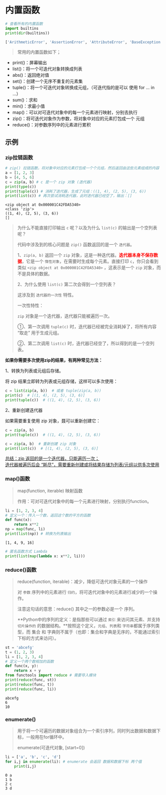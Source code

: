 # 内置函数

```python
# 查看所有的内置函数
import builtins
print(dir(builtins))
```

```bash
['ArithmeticError', 'AssertionError', 'AttributeError', 'BaseException', 'BaseExceptionGroup', 'BlockingIOError', 'BrokenPipeError', 'BufferError', 'BytesWarning', 'ChildProcessError', 'ConnectionAbortedError', 'ConnectionError', 'ConnectionRefusedError', 'ConnectionResetError', 'DeprecationWarning', 'EOFError', 'Ellipsis', 'EncodingWarning', 'EnvironmentError', 'Exception', 'ExceptionGroup', 'False', 'FileExistsError', 'FileNotFoundError', 'FloatingPointError', 'FutureWarning', 'GeneratorExit', 'IOError', 'ImportError', 'ImportWarning', 'IndentationError', 'IndexError', 'InterruptedError', 'IsADirectoryError', 'KeyError', 'KeyboardInterrupt', 'LookupError', 'MemoryError', 'ModuleNotFoundError', 'NameError', 'None', 'NotADirectoryError', 'NotImplemented', 'NotImplementedError', 'OSError', 'OverflowError', 'PendingDeprecationWarning', 'PermissionError', 'ProcessLookupError', 'RecursionError', 'ReferenceError', 'ResourceWarning', 'RuntimeError', 'RuntimeWarning', 'StopAsyncIteration', 'StopIteration', 'SyntaxError', 'SyntaxWarning', 'SystemError', 'SystemExit', 'TabError', 'TimeoutError', 'True', 'TypeError', 'UnboundLocalError', 'UnicodeDecodeError', 'UnicodeEncodeError', 'UnicodeError', 'UnicodeTranslateError', 'UnicodeWarning', 'UserWarning', 'ValueError', 'Warning', 'WindowsError', 'ZeroDivisionError', '__IPYTHON__', '__build_class__', '__debug__', '__doc__', '__import__', '__loader__', '__name__', '__package__', '__spec__', 'abs', 'aiter', 'all', 'anext', 'any', 'ascii', 'bin', 'bool', 'breakpoint', 'bytearray', 'bytes', 'callable', 'chr', 'classmethod', 'compile', 'complex', 'copyright', 'credits', 'delattr', 'dict', 'dir', 'display', 'divmod', 'enumerate', 'eval', 'exec', 'execfile', 'filter', 'float', 'format', 'frozenset', 'get_ipython', 'getattr', 'globals', 'hasattr', 'hash', 'help', 'hex', 'id', 'input', 'int', 'isinstance', 'issubclass', 'iter', 'len', 'license', 'list', 'locals', 'map', 'max', 'memoryview', 'min', 'next', 'object', 'oct', 'open', 'ord', 'pow', 'print', 'property', 'range', 'repr', 'reversed', 'round', 'runfile', 'set', 'setattr', 'slice', 'sorted', 'staticmethod', 'str', 'sum', 'super', 'tuple', 'type', 'vars', 'zip']
```

> 常用的内置函数如下；

* print()：屏幕输出
* list()：将一个可迭代对象转换成列表
* abs()：返回绝对值
* set()：创建一个无序不重复的元素集
* tuple()：将一个可迭代对象转换成元组，（可迭代指的是可以 使用 for ... in ...）
* sum()：求和
* min()：求最小值
* map()：可以对可迭代对象中的每一个元素进行映射，分别去执行
* zip()：将可迭代对象作为参数，将对象中对应的元素打包成一个 元组
* reduce()：对参数序列中的元素进行累积

## 示例

### zip拉链函数

```python
# zip() 拉链函数，将对象中对应的元素打包成一个个元组，然后返回由这些元素组成的内容
a = [1, 2, 3]
b = [4, 5, 6]
c = zip(a, b) # c 是一个 zip 对象 (迭代器)
print(type(c))
print(tuple(c)) # 消耗了迭代器，生成了元组：((1, 4), (2, 5), (3, 6))
print(list(c)) # 再次尝试消耗迭代器，此时迭代器已经空了，输出：[]
```

	<zip object at 0x000001C42FDA5340>
	<class 'zip'>
	((1, 4), (2, 5), (3, 6))
	[]
> 为什么不能直接打印输出 `c` 呢？以及为什么 `list(c)` 的输出是一个空列表呢？
>
> 代码中涉及到的核心问题是 `zip()` 函数返回的是一个 `迭代器`。
>
> 1、`zip(a, b)` 返回一个 `zip` 对象，这是一种迭代器。**<font color='red'>迭代器本身不保存数据</font>**，它是一个 `惰性对象`，在需要时生成每个元素。直接打印 `c`，你只会看到类似 `<zip object at 0x000001C42FDA5340>` ，这表示是一个 `zip` 对象，而不是具体的数据。</br>
>
> 2、为什么使用 `list(c)` 第二次会得到一个空列表？</br>
>
> 这涉及到 `迭代器的一次性` 特性。
>
> 一次性特性：
>
> `zip` 对象是一个迭代器，迭代器只能被遍历一次。
>
> ①、第一次调用 `tuple(c)` 时，迭代器已经被完全消耗掉了，将所有内容 “取走” 用于生成元组。
>
> ②、第二次调用 `list(c)` 时，迭代器已经空了，所以得到的是一个空列表。

**如果你需要多次使用zip的结果，有两种常见方法：**

1、转换为列表或元组后存储。

将 zip 结果立即转为列表或元组存储，这样可以多次使用：

```python
c = list(zip(a, b))  # 或者 tuple(zip(a, b))
print(c)  # [(1, 4), (2, 5), (3, 6)]
print(tuple(c))  # ((1, 4), (2, 5), (3, 6))
```

2、重新创建迭代器

如果需要重复使用 zip 对象，聂可以重新创建它：

```python
c = zip(a, b)
print(tuple(c))  # ((1, 4), (2, 5), (3, 6))

c = zip(a, b)  # 重新创建 zip 对象
print(list(c))  # [(1, 4), (2, 5), (3, 6)]
```

<u>总结：zip 返回的是一个迭代器，只能遍历一次；</br>迭代器被遍历后会 “耗尽”，需要重新创建或将结果存储为列表/元组以供多次使用</u>

### map()函数

> map(function, iterable) 映射函数
>
> 作用：可对可迭代对象中的每一个元素进行映射，分别执行function。

```python
li = [1, 2, 3, 4]
# 定义一个：传入一个数，返回这个数的平方的函数
def func(x):
    return x**2
np = map(func, li)
print(list(np)) # 转换为列表输出
```

	[1, 4, 9, 16]

```python
# 匿名函数方式 Lambda
print(list(map(lambda x: x**2, li)))
```

### reduce()函数

> reduce(function, iterable)：减少，降低可迭代对象元素的一个操作
>
> 对 `参数` 序列中的元素进行 `归约`，将可迭代对象中的元素进行减少的一个操作。
>
> 注意这句话的意思：reduce() 其中之一的参数必是一个 序列。
>
> **Python中的序列的定义：是指那些可以通过 `索引` 来访问其元素、并支持 `切片操作的` 的数据结构。**按照这个定义，`元组`、`列表`和 `字符串`都属于序列类型，而 集合 和 字典则不属于（也即：集合和字典是无序的，不能通过索引下标的方式来访问）。

```python
st = 'abcefg'
t = (1, 2, 3)
li = [1, 2, 3, 4]
# 定义一个两个数相加的函数
def func(x, y):
    return x + y
from functools import reduce # 需要导入模块
print(reduce(func, st))
print(reduce(func, t))
print(reduce(func, li))
```

	abcefg
	6
	10
### enumerate() 

> 用于将一个可遍历的数据对象组合为一个索引序列，同时列出数据和数据下标，一般用在for循环中。
>
> enumerate(可迭代对象, [start=0])

```python
li = ['a', 'b', 'c', 'd']
for i,j in enumerate(li): # enumerate 会返回 数据和数据下标 两个值
    print(i,j)
```

	0 a
	1 b
	2 c
	3 d
